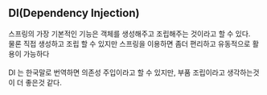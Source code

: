 ## DI(Dependency Injection)<br>

스프링의 가장 기본적인 기능은 객체를 생성해주고 조립해주는 것이라고 할 수 있다.<br>
물론 직접 생성하고 조립 할 수 있지만 스프링을 이용하면 좀더 편리하고 유동적으로 활용이 가능하다<br>
<br>
DI 는 한국말로 번역하면 의존성 주입이라고 할 수 있지만, 부품 조립이라고 생각하는것이 더 좋은것 같다.<br>
<br>
